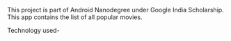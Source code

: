 This project is part of Android Nanodegree under Google India Scholarship.
This app contains the list of all popular movies.

Technology used-

